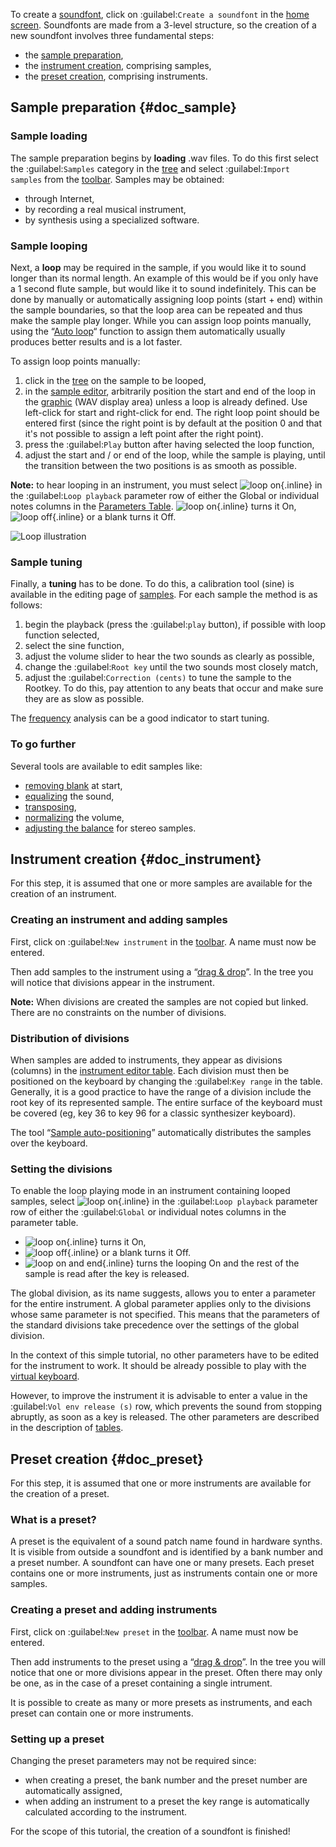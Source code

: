 To create a [soundfont](manual/annexes/the-different-soundfont-formats.md#doc_sf2), click on :guilabel:`Create a soundfont` in the [home screen](manual/index.md#doc_left).
Soundfonts are made from a 3-level structure, so the creation of a new soundfont involves three fundamental steps:

* the [sample preparation](#doc_sample),
* the [instrument creation](#doc_instrument), comprising samples,
* the [preset creation](#doc_preset), comprising instruments.


## Sample preparation {#doc_sample}


### Sample loading


The sample preparation begins by **loading** .wav files.
To do this first select the :guilabel:`Samples` category in the [tree](manual/soundfont-editor/tree.md) and select :guilabel:`Import samples` from the [toolbar](manual/soundfont-editor/toolbar.md#doc_edit).
Samples may be obtained:

* through Internet,
* by recording a real musical instrument,
* by synthesis using a specialized software.


### Sample looping


Next, a **loop** may be required in the sample, if you would like it to sound longer than its normal length.
An example of this would be if you only have a 1 second flute sample, but would like it to sound indefinitely.
This can be done by manually or automatically assigning loop points (start + end) within the sample boundaries, so that the loop area can be repeated and thus make the sample play longer.
While you can assign loop points manually, using the “[Auto loop](manual/soundfont-editor/tools/sample-tools.md#doc_autoloop)“ function to assign them automatically usually produces better results and is a lot faster.

To assign loop points manually:

1. click in the [tree](manual/soundfont-editor/tree.md) on the sample to be looped,
2. in the [sample editor](manual/soundfont-editor/editing-pages/sample-editor.md), arbitrarily position the start and end of the loop in the [graphic](manual/soundfont-editor/editing-pages/sample-editor.md#doc_graph) (WAV display area) unless a loop is already defined.
  Use left-click for start and right-click for end.
  The right loop point should be entered first (since the right point is by default at the position 0 and that it's not possible to assign a left point after the right point).
3. press the :guilabel:`Play` button after having selected the loop function,
4. adjust the start and / or end of the loop, while the sample is playing, until the transition between the two positions is as smooth as possible.


**Note:** to hear looping in an instrument, you must select ![loop on](images/loop_on.png "loop on"){.inline} in the :guilabel:`Loop playback` parameter row of either the Global or individual notes columns in the [Parameters Table](manual/soundfont-editor/editing-pages/instrument-editor.md#doc_table). ![loop on](images/loop_on.png "loop on"){.inline} turns it On, ![loop off](images/loop_off.png "loop off"){.inline} or a blank turns it Off.


![Loop illustration](images/loop_illustration.png "Loop illustration")


### Sample tuning


Finally, a **tuning** has to be done.
To do this, a calibration tool (sine) is available in the editing page of [samples](manual/soundfont-editor/editing-pages/sample-editor.md#doc_player).
For each sample the method is as follows:

1. begin the playback (press the :guilabel:`play` button), if possible with loop function selected,
2. select the sine function,
3. adjust the volume slider to hear the two sounds as clearly as possible,
4. change the :guilabel:`Root key` until the two sounds most closely match,
5. adjust the :guilabel:`Correction (cents)` to tune the sample to the Rootkey.
   To do this, pay attention to any beats that occur and make sure they are as slow as possible.

The [frequency](manual/soundfont-editor/editing-pages/sample-editor.md#doc_freq) analysis can be a good indicator to start tuning.


### To go further


Several tools are available to edit samples like:

* [removing blank](manual/soundfont-editor/tools/sample-tools.md#doc_removeblank) at start,
* [equalizing](manual/soundfont-editor/editing-pages/sample-editor#doc_eq) the sound,
* [transposing](manual/soundfont-editor/tools/sample-tools.md#doc_transpose),
* [normalizing](manual/soundfont-editor/tools/sample-tools.md#doc_volume) the volume,
* [adjusting the balance](manual/soundfont-editor/tools/sample-tools.md#doc_balance) for stereo samples.


## Instrument creation {#doc_instrument}


For this step, it is assumed that one or more samples are available for the creation of an instrument.


### Creating an instrument and adding samples


First, click on :guilabel:`New instrument` in the [toolbar](manual/soundfont-editor/toolbar.md#doc_edit).
A name must now be entered.

Then add samples to the instrument using a “[drag & drop](manual/soundfont-editor/tree.md#doc_dragdrop)”.
In the tree you will notice that divisions appear in the instrument.

**Note:** When divisions are created the samples are not copied but linked. There are no constraints on the number of divisions.


### Distribution of divisions


When samples are added to instruments, they appear as divisions (columns) in the [instrument editor table](manual/soundfont-editor/editing-pages/instrument-editor.md#doc_table).
Each division must then be positioned on the keyboard by changing the :guilabel:`Key range` in the table.
Generally, it is a good practice to have the range of a division include the root key of its represented sample.
The entire surface of the keyboard must be covered (eg, key 36 to key 96 for a classic synthesizer keyboard).

The tool “[Sample auto-positioning](manual/soundfont-editor/tools/instrument-tools.md#doc_position)” automatically distributes the samples over the keyboard.


### Setting the divisions


To enable the loop playing mode in an instrument containing looped samples, select ![loop on](images/loop_on.png "loop on"){.inline} in the :guilabel:`Loop playback` parameter row of either the :guilabel:`Global` or individual notes columns in the parameter table.

* ![loop on](images/loop_on.png "loop on"){.inline} turns it On,
* ![loop off](images/loop_off.png "loop off"){.inline} or a blank turns it Off.
* ![loop on and end](images/loop_on_end.png "loop on and end"){.inline} turns the looping On and the rest of the sample is read after the key is released.

The global division, as its name suggests, allows you to enter a parameter for the entire instrument.
A global parameter applies only to the divisions whose same parameter is not specified.
This means that the parameters of the standard divisions take precedence over the settings of the global division.

In the context of this simple tutorial, no other parameters have to be edited for the instrument to work.
It should be already possible to play with the [virtual keyboard](manual/soundfont-editor/toolbar.md#doc_keyboard).

However, to improve the instrument it is advisable to enter a value in the :guilabel:`Vol env release (s)` row, which prevents the sound from stopping abruptly, as soon as a key is released.
The other parameters are described in the description of [tables](manual/soundfont-editor/editing-pages/instrument-editor.md#doc_table).


## Preset creation {#doc_preset}


For this step, it is assumed that one or more instruments are available for the creation of a preset.


### What is a preset?


A preset is the equivalent of a sound patch name found in hardware synths.
It is visible from outside a soundfont and is identified by a bank number and a preset number.
A soundfont can have one or many presets.
Each preset contains one or more instruments, just as instruments contain one or more samples.


### Creating a preset and adding instruments


First, click on :guilabel:`New preset` in the [toolbar](manual/soundfont-editor/toolbar.md#doc_edit).
A name must now be entered.

Then add instruments to the preset using a “[drag & drop](manual/soundfont-editor/tree.md#doc_dragdrop)”.
In the tree you will notice that one or more divisions appear in the preset.
Often there may only be one, as in the case of a preset containing a single intrument.

It is possible to create as many or more presets as instruments, and each preset can contain one or more instruments.


### Setting up a preset


Changing the preset parameters may not be required since:

* when creating a preset, the bank number and the preset number are automatically assigned,
* when adding an instrument to a preset the key range is automatically calculated according to the instrument.

For the scope of this tutorial, the creation of a soundfont is finished!
